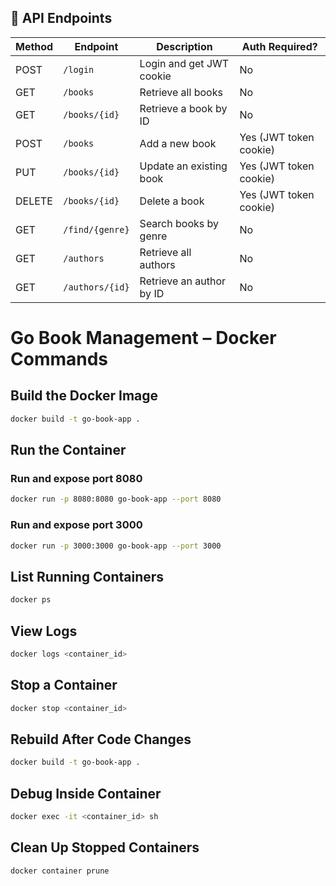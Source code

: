 ## 📘 API Endpoints

| Method | Endpoint        | Description              | Auth Required?         |
| ------ | --------------- | ------------------------ | ---------------------- |
| POST   | `/login`        | Login and get JWT cookie | No                     |
| GET    | `/books`        | Retrieve all books       | No                     |
| GET    | `/books/{id}`   | Retrieve a book by ID    | No                     |
| POST   | `/books`        | Add a new book           | Yes (JWT token cookie) |
| PUT    | `/books/{id}`   | Update an existing book  | Yes (JWT token cookie) |
| DELETE | `/books/{id}`   | Delete a book            | Yes (JWT token cookie) |
| GET    | `/find/{genre}` | Search books by genre    | No                     |
| GET    | `/authors`      | Retrieve all authors     | No                     |
| GET    | `/authors/{id}` | Retrieve an author by ID | No                     |

# Go Book Management – Docker Commands

## Build the Docker Image

```bash
docker build -t go-book-app .
```

## Run the Container

### Run and expose port 8080
```bash
docker run -p 8080:8080 go-book-app --port 8080
```

### Run and expose port 3000
```bash
docker run -p 3000:3000 go-book-app --port 3000
```

## List Running Containers

```bash
docker ps
```

## View Logs

```bash
docker logs <container_id>
```

## Stop a Container

```bash
docker stop <container_id>
```

## Rebuild After Code Changes

```bash
docker build -t go-book-app .
```

## Debug Inside Container

```bash
docker exec -it <container_id> sh
```

## Clean Up Stopped Containers

```bash
docker container prune
```

